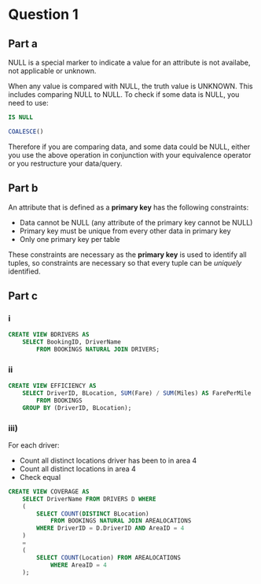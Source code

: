 # Question 1
## Part a
NULL is a special marker to indicate a value for an attribute is not availabe, not applicable or unknown.

When any value is compared with NULL, the truth value is UNKNOWN. This includes comparing NULL to NULL. To check if some data is NULL, you need to use: 
```sql
IS NULL
```

```sql
COALESCE()
```
Therefore if you are comparing data, and some data could be NULL, either you use the above operation in conjunction with your equivalence operator or you restructure your data/query.

## Part b
An attribute that is defined as a **primary key** has the following constraints:
- Data cannot be NULL (any attribute of the primary key cannot be NULL)
- Primary key must be unique from every other data in primary key
- Only one primary key per table

These constraints are necessary as the **primary key** is used to identify all tuples, so constraints are necessary so that every tuple can be *uniquely* identified.

## Part c

### i
```SQL
CREATE VIEW BDRIVERS AS
	SELECT BookingID, DriverName
		FROM BOOKINGS NATURAL JOIN DRIVERS;
```

### ii
```SQL
CREATE VIEW EFFICIENCY AS
	SELECT DriverID, BLocation, SUM(Fare) / SUM(Miles) AS FarePerMile
		FROM BOOKINGS
	GROUP BY (DriverID, BLocation);
```

### iii)
For each driver:
- Count all distinct locations driver has been to in area 4
- Count all distinct locations in area 4
- Check equal

```SQL
CREATE VIEW COVERAGE AS
	SELECT DriverName FROM DRIVERS D WHERE
	(
		SELECT COUNT(DISTINCT BLocation)
			FROM BOOKINGS NATURAL JOIN AREALOCATIONS
		WHERE DriverID = D.DriverID AND AreaID = 4
	)
	=
	(
		SELECT COUNT(Location) FROM AREALOCATIONS
			WHERE AreaID = 4
	);
```